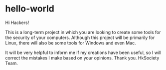 # hello-world

Hi Hackers!

This is a long-term project in which you are looking to create some tools for the security of your computers.
Although this project will be primarily for Linux, there will also be some tools for Windows and even Mac.

It will be very helpful to inform me if my creations have been useful, so I will correct the mistakes I make based on your opinions. Thank you. HkSociety Team.  
